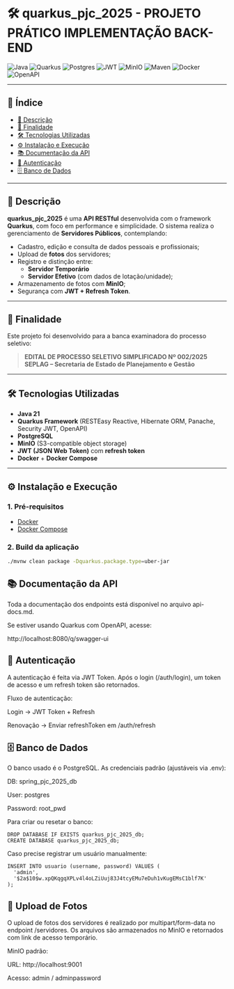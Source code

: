 # 🛠️ quarkus_pjc_2025 - PROJETO PRÁTICO IMPLEMENTAÇÃO BACK-END

![Java](https://img.shields.io/badge/java-%23ED8B00.svg?style=for-the-badge&logo=openjdk&logoColor=white)
![Quarkus](https://img.shields.io/badge/Quarkus-4695EB?style=for-the-badge&logo=quarkus&logoColor=white)
![Postgres](https://img.shields.io/badge/postgres-%23316192.svg?style=for-the-badge&logo=postgresql&logoColor=white)
![JWT](https://img.shields.io/badge/JWT-black?style=for-the-badge&logo=JSON%20web%20tokens)
![MinIO](https://img.shields.io/badge/MinIO-EF2D5E?style=for-the-badge&logo=min.io&logoColor=white)
![Maven](https://img.shields.io/badge/maven-C71A36?style=for-the-badge&logo=apachemaven&logoColor=white)
![Docker](https://img.shields.io/badge/docker-%230db7ed.svg?style=for-the-badge&logo=docker&logoColor=white)
![OpenAPI](https://img.shields.io/badge/OpenAPI-6BA539?style=for-the-badge&logo=openapi-initiative&logoColor=white)

---

## 📌 Índice

- [📄 Descrição](#descrição)
- [🎯 Finalidade](#finalidade)
- [🛠️ Tecnologias Utilizadas](#tecnologias-utilizadas)
- [⚙️ Instalação e Execução](#instalação-e-execução)
- [📚 Documentação da API](#documentação-da-api)
- [🔐 Autenticação](#autenticação)
- [🗄️ Banco de Dados](#banco-de-dados)

---

## 📄 Descrição

**quarkus_pjc_2025** é uma **API RESTful** desenvolvida com o framework **Quarkus**, com foco em performance e simplicidade. O sistema realiza o gerenciamento de **Servidores Públicos**, contemplando:

- Cadastro, edição e consulta de dados pessoais e profissionais;
- Upload de **fotos** dos servidores;
- Registro e distinção entre:
    - **Servidor Temporário**
    - **Servidor Efetivo** (com dados de lotação/unidade);
- Armazenamento de fotos com **MinIO**;
- Segurança com **JWT + Refresh Token**.

---

## 🎯 Finalidade

Este projeto foi desenvolvido para a banca examinadora do processo seletivo:

> **EDITAL DE PROCESSO SELETIVO SIMPLIFICADO Nº 002/2025**  
> **SEPLAG – Secretaria de Estado de Planejamento e Gestão**

---

## 🛠️ Tecnologias Utilizadas

- **Java 21**
- **Quarkus Framework** (RESTEasy Reactive, Hibernate ORM, Panache, Security JWT, OpenAPI)
- **PostgreSQL**
- **MinIO** (S3-compatible object storage)
- **JWT (JSON Web Token)** com **refresh token**
- **Docker** + **Docker Compose**

---

## ⚙️ Instalação e Execução

### 1. Pré-requisitos

- [Docker](https://www.docker.com/)
- [Docker Compose](https://docs.docker.com/compose/)

### 2. Build da aplicação

```bash
./mvnw clean package -Dquarkus.package.type=uber-jar
```

## 📚 Documentação da API
Toda a documentação dos endpoints está disponível no arquivo api-docs.md.

Se estiver usando Quarkus com OpenAPI, acesse:

http://localhost:8080/q/swagger-ui

## 🔐 Autenticação
A autenticação é feita via JWT Token. Após o login (/auth/login), um token de acesso e um refresh token são retornados.

Fluxo de autenticação:

Login → JWT Token + Refresh

Renovação → Enviar refreshToken em /auth/refresh

## 🗄️ Banco de Dados
O banco usado é o PostgreSQL. As credenciais padrão (ajustáveis via .env):

DB: spring_pjc_2025_db

User: postgres

Password: root_pwd

Para criar ou resetar o banco:
```
DROP DATABASE IF EXISTS quarkus_pjc_2025_db;
CREATE DATABASE quarkus_pjc_2025_db;
```
Caso precise registrar um usuário manualmente:
```
INSERT INTO usuario (username, password) VALUES (
  'admin',
  '$2a$10$w.xpQKqgqXPLv4l4oLZiUuj83J4tcyEMu7eDuh1vKugEMsC1blf7K'
);
```

## 📸 Upload de Fotos
O upload de fotos dos servidores é realizado por multipart/form-data no endpoint /servidores. 
Os arquivos são armazenados no MinIO e retornados com link de acesso temporário.

MinIO padrão:

URL: http://localhost:9001

Acesso: admin / adminpassword


